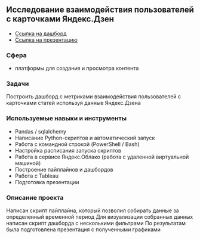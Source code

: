 ## Исследование взаимодействия пользователей с карточками Яндекс.Дзен

* [Ссылка на дашборд](https://public.tableau.com/app/profile/olga7901/viz/avtomatization_project/sheet1)
* [Ссылка на презентацию](https://github.com/Jkmuf2022/ya_practicum_da/blob/main/10-analys-yandex-dzen-users/%D0%9F%D1%80%D0%B5%D0%B7%D0%B5%D0%BD%D1%82%D0%B0%D1%86%D0%B8%D1%8F%20%D0%B0%D0%BD%D0%B0%D0%BB%D0%B8%D0%B7%20%D0%B2%D0%B7%D0%B0%D0%B8%D0%BC%D0%BE%D0%B4%D0%B5%D0%B9%D1%81%D1%82%D0%B2%D0%B8%D1%8F%20%D0%BF%D0%BE%D0%BB%D1%8C%D0%B7%D0%BE%D0%B2%D0%B0%D1%82%D0%B5%D0%BB%D0%B5%D0%B9%20%D1%81%20%D0%BA%D0%B0%D1%80%D1%82%D0%BE%D1%87%D0%BA%D0%B0%D0%BC%D0%B8%20%D0%AF%D0%BD%D0%B4%D0%B5%D0%BA%D1%81.%D0%94%D0%B7%D0%B5%D0%BD.pdf)

### Сфера
* платформы для создания и просмотра контента

### Задачи
Построить дашборд с метриками взаимодействия пользователей с карточками статей используя данные Яндекс.Дзена

### Используемые навыки и инструменты
* Pandas / sqlalchemy 
* Написание Python-скриптов и автоматический запуск  
* Работа с командной строкой (PowerShell / Bash)  
* Настройка расписания запуска скриптов  
* Работа в сервисе Яндекс.Облако (работа с удаленной виртуальной машиной)  
* Построение пайплайнов и дашбордов  
* Работа с Tableau  
* Подготовка презентации 


### Описание проекта
Написан скрипт пайплайна, который позволил собирать данные за определенный временной период
Для визуализации собранных данных написан скрипт дашборда с несколькими фильтрами
По результатам была подготовлена презентация с полученными графиками
